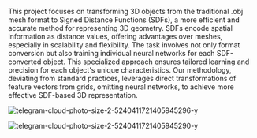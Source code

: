 
This project focuses on transforming 3D objects from the traditional .obj mesh format to Signed Distance Functions (SDFs), a more efficient and accurate method for representing 3D geometry. SDFs encode spatial information as distance values, offering advantages over meshes, especially in scalability and flexibility. The task involves not only format conversion but also training individual neural networks for each SDF-converted object. This specialized approach ensures tailored learning and precision for each object's unique characteristics. Our methodology, deviating from standard practices, leverages direct transformations of feature vectors from grids, omitting neural networks, to achieve more effective SDF-based 3D representation.

![telegram-cloud-photo-size-2-5240411721405945296-y](https://github.com/nastiapetrovych/Implicit-Representation/assets/92577132/dffe3c3e-5811-488b-864d-8ca2a75f6b09)

![telegram-cloud-photo-size-2-5240411721405945290-y](https://github.com/nastiapetrovych/Implicit-Representation/assets/92577132/31a83dae-17c5-4698-94c9-0578e741c37a)


